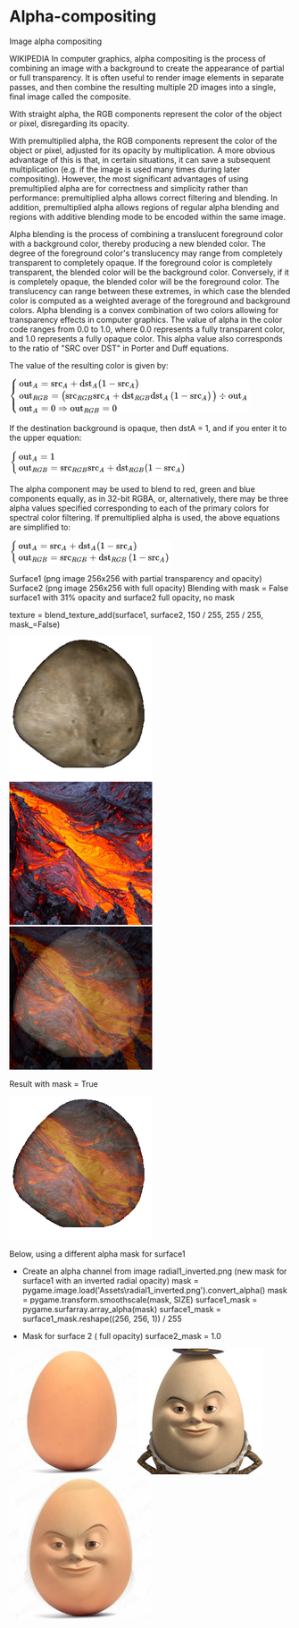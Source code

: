 # Alpha-compositing
Image alpha compositing

WIKIPEDIA 
In computer graphics, alpha compositing is the process of combining an image with a background to create the appearance of partial or full transparency. It is often useful to render image elements in separate passes, and then combine the resulting multiple 2D images into a single, final image called the composite.

With straight alpha, the RGB components represent the color of the object or pixel, disregarding its opacity.

With premultiplied alpha, the RGB components represent the color of the object or pixel, adjusted for its opacity by multiplication. A more obvious advantage of this is that, in certain situations, it can save a subsequent multiplication (e.g. if the image is used many times during later compositing). However, the most significant advantages of using premultiplied alpha are for correctness and simplicity rather than performance: premultiplied alpha allows correct filtering and blending. In addition, premultiplied alpha allows regions of regular alpha blending and regions with additive blending mode to be encoded within the same image.

Alpha blending is the process of combining a translucent foreground color with a background color, thereby producing a new blended color. The degree of the foreground color's translucency may range from completely transparent to completely opaque. If the foreground color is completely transparent, the blended color will be the background color. Conversely, if it is completely opaque, the blended color will be the foreground color. The translucency can range between these extremes, in which case the blended color is computed as a weighted average of the foreground and background colors.
Alpha blending is a convex combination of two colors allowing for transparency effects in computer graphics. The value of alpha in the color code ranges from 0.0 to 1.0, where 0.0 represents a fully transparent color, and 1.0 represents a fully opaque color. 
This alpha value also corresponds to the ratio of "SRC over DST" in Porter and Duff equations.

The value of the resulting color is given by:

![alt text](https://github.com/yoyoberenguer/Alpha-compositing/blob/master/equation1.png) 

If the destination background is opaque, then dstA = 1, and if you enter it to the upper equation:

![alt text](https://github.com/yoyoberenguer/Alpha-compositing/blob/master/equation2.png)

The alpha component may be used to blend to red, green and blue components equally, as in 32-bit RGBA, or, alternatively, there may be three alpha values specified corresponding to each of the primary colors for spectral color filtering.
If premultiplied alpha is used, the above equations are simplified to:

![alt text](https://github.com/yoyoberenguer/Alpha-compositing/blob/master/equation3.png)

Surface1 (png image 256x256 with partial transparency and opacity)
Surface2 (png image 256x256 with full opacity)
Blending with mask = False 
surface1 with 31% opacity and surface2 full opacity, no mask

texture = blend_texture_add(surface1, surface2, 150 / 255, 255 / 255, mask_=False)


![alt_text](https://github.com/yoyoberenguer/Alpha-compositing/blob/master/Assets/Asteroid.png)   ![alt_text](https://github.com/yoyoberenguer/Alpha-compositing/blob/master/Assets/Lava.png)   ![alt_text](https://github.com/yoyoberenguer/Alpha-compositing/blob/master/Assets/Blend_no_mask.png)



Result with mask = True

![alt_text](https://github.com/yoyoberenguer/Alpha-compositing/blob/master/Assets/Blend.png)


Below, using a different alpha mask for surface1 

- Create an alpha channel from image radial1_inverted.png (new mask for surface1 with an inverted radial opacity)
mask = pygame.image.load('Assets\\radial1_inverted.png').convert_alpha()
mask = pygame.transform.smoothscale(mask, SIZE)
surface1_mask = pygame.surfarray.array_alpha(mask)
surface1_mask = surface1_mask.reshape((256, 256, 1)) / 255

- Mask for surface 2 ( full opacity)
surface2_mask = 1.0 

![alt_text](https://github.com/yoyoberenguer/Alpha-compositing/blob/master/Assets/Egg.png)   ![alt_text](https://github.com/yoyoberenguer/Alpha-compositing/blob/master/Assets/Humpty.jpg)   ![alt_text](https://github.com/yoyoberenguer/Alpha-compositing/blob/master/Assets/Blend_Humpty.png)
